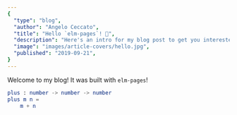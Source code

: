 ```yaml
---
{
  "type": "blog",
  "author": "Angelo Ceccato",
  "title": "Hello `elm-pages`! 🚀",
  "description": "Here's an intro for my blog post to get you interested in reading more...",
  "image": "images/article-covers/hello.jpg",
  "published": "2019-09-21",
}
---
```


Welcome to my blog! It was built with `elm-pages`!


```elm
plus : number -> number -> number
plus m n =
    m + n
```